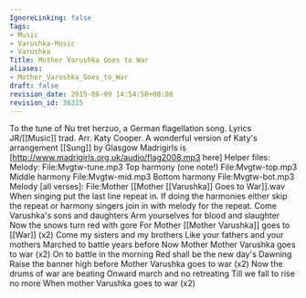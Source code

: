 ```yaml
---
IgnoreLinking: false
Tags:
- Music
- Varushka-Music
- Varushka
Title: Mother Varushka Goes to War
aliases:
- Mother_Varushka_Goes_to_War
draft: false
revision_date: 2015-06-09 14:54:50+00:00
revision_id: 36315
---
```


To the tune of Nu tret herzuo, a German flagellation song. Lyrics JR/[[Music]] trad. Arr. Katy Cooper. A wonderful version of Katy's arrangement [[Sung]] by Glasgow Madrigirls is [http://www.madrigirls.org.uk/audio/flag2008.mp3 here]
Helper files:
Melody: File:Mvgtw-tune.mp3
Top harmony (one note!) File:Mvgtw-top.mp3
Middle harmony File:Mvgtw-mid.mp3
Bottom harmony File:Mvgtw-bot.mp3
Melody [all verses]: File:Mother [[Mother [[Varushka]] Goes to War]].wav
When singing put the last line repeat in. If doing the harmonies either skip the repeat or harmony singers join in with melody for the repeat.
Come Varushka's sons and daughters 
Arm yourselves for blood and slaughter 
Now the snows turn red with gore 
For Mother [[Mother Varushka]] goes to [[War]] (x2) 
Come my sisters and my brothers 
Like your fathers and your mothers 
Marched to battle years before 
Now Mother Mother Varushka goes to war (x2) 
On to battle in the morning 
Red shall be the new day's Dawning 
Raise the banner high before 
Mother Varushka goes to war (x2)
Now the drums of war are beating 
Onward march and no retreating 
Till we fall to rise no more 
When mother Varushka goes to war (x2)